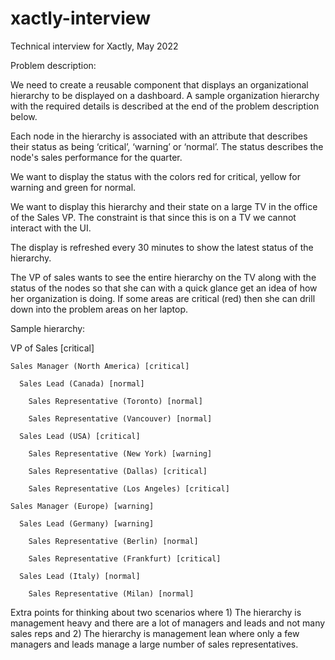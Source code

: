 # xactly-interview
Technical interview for Xactly, May 2022


Problem description:

We need to create a reusable component that displays an organizational hierarchy to be displayed on a dashboard. A sample organization hierarchy with the required details is described at the end of the problem description below.

Each node in the hierarchy is associated with an attribute that describes their status as being ‘critical’, ‘warning’ or ‘normal’. The status describes the node's sales performance for the quarter.

We want to display the status with the colors red for critical, yellow for warning and green for normal.

We want to display this hierarchy and their state on a large TV in the office of the Sales VP. The constraint is that since this is on a TV we cannot interact with the UI.

The display is refreshed every 30 minutes to show the latest status of the hierarchy.

The VP of sales wants to see the entire hierarchy on the TV along with the status of the nodes so that she can with a quick glance get an idea of how her organization is doing. If some areas are critical (red) then she can drill down into the problem areas on her laptop.

Sample hierarchy:

  VP of Sales [critical]

    Sales Manager (North America) [critical]

      Sales Lead (Canada) [normal]

        Sales Representative (Toronto) [normal]

        Sales Representative (Vancouver) [normal]

      Sales Lead (USA) [critical]

        Sales Representative (New York) [warning]

        Sales Representative (Dallas) [critical]

        Sales Representative (Los Angeles) [critical]

    Sales Manager (Europe) [warning]

      Sales Lead (Germany) [warning]

        Sales Representative (Berlin) [normal]

        Sales Representative (Frankfurt) [critical]

      Sales Lead (Italy) [normal]

        Sales Representative (Milan) [normal]


Extra points for thinking about two scenarios where 1) The hierarchy is management heavy and there are a lot of managers and leads and not many sales reps and 2) The hierarchy is management lean where only a few managers and leads manage a large number of sales representatives.
